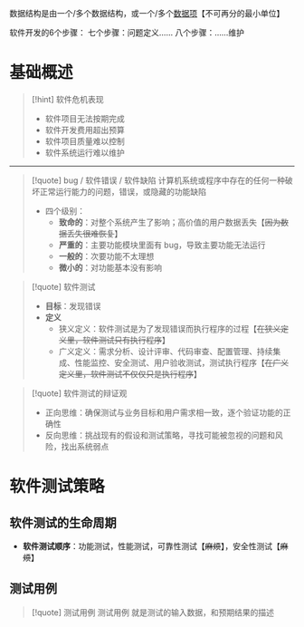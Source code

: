数据结构是由一个/多个数据结构，或一个/多个<u>数据项</u>【不可再分的最小单位】

软件开发的6个步骤：
七个步骤：问题定义……
八个步骤：……维护

# 基础概述
>[!hint] 软件危机表现
>- 软件项目无法按期完成
>- 软件开发费用超出预算
>- 软件项目质量难以控制
>- 软件系统运行难以维护

---

>[!quote] bug / 软件错误 / 软件缺陷
>计算机系统或程序中存在的任何一种破坏正常运行能力的问题，错误，或隐藏的功能缺陷
>
>- 四个级别：
> 	- **致命的**：对整个系统产生了影响；高价值的用户数据丢失【~~因为数据丢失很难恢复~~】
> 	- **严重的**：主要功能模块里面有 bug，导致主要功能无法运行
> 	- **一般的**：次要功能不太理想
> 	- **微小的**：对功能基本没有影响

>[!quote] 软件测试
>- **目标**：发现错误
>- **定义**
>	- 狭义定义：软件测试是为了发现错误而执行程序的过程【~~在狭义定义里，软件测试只有执行程序~~】
>	- 广义定义：需求分析、设计评审、代码审查、配置管理、持续集成、性能监控、安全测试、用户验收测试，测试执行程序【~~在广义定义里，软件测试不仅仅只是执行程序~~】

>[!quote] 软件测试的辩证观
>- 正向思维：确保测试与业务目标和用户需求相一致，逐个验证功能的正确性
>- 反向思维：挑战现有的假设和测试策略，寻找可能被忽视的问题和风险，找出系统弱点

# 软件测试策略
## 软件测试的生命周期
- **软件测试顺序**：功能测试，性能测试，可靠性测试【~~麻烦~~】，安全性测试【~~麻烦~~】

## 测试用例
>[!quote] 测试用例
>测试用例 就是测试的输入数据，和预期结果的描述















